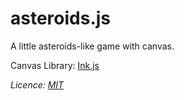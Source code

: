 # asteroids.js

A little asteroids-like game with canvas.

Canvas Library: [Ink.js](https://github.com/sadasant/Ink.js)

*Licence: [MIT](http://opensource.org/licenses/mit-license.php)*

